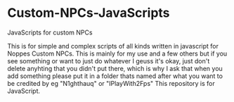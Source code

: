 # Custom-NPCs-JavaScripts
JavaScripts for custom NPCs

This is for simple and complex scripts of all kinds written in javascript for Noppes Custom NPCs.
This is mainly for my use and a few others but if you see something or want to just do whatever I geuss it's okay, just don't delete
anyhting that you didn't put there, which is why I ask that when you add something please put it in a folder thats named after what you
want to be credited by eg "N1ghthauq" or "IPlayWith2Fps"
This repository is for JavaScript.
